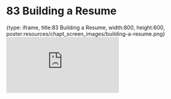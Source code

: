 # 83 Building a Resume
 
{type: iframe, title:83 Building a Resume, width:800, height:600, poster:resources/chapt_screen_images/building-a-resume.png}
![](https://datatrail-jhu.github.io/DataTrail/no_toc/building-a-resume.html)
 

 
